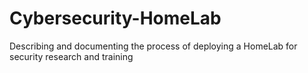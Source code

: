 # Cybersecurity-HomeLab
Describing and documenting the process of deploying a HomeLab for security research and training
